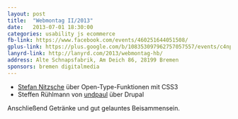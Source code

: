 ```yaml
---
layout: post
title:  "Webmontag II/2013"
date:   2013-07-01 18:30:00
categories: usability js ecommerce
fb-link: https://www.facebook.com/events/460251644051508/
gplus-link: https://plus.google.com/b/108353097962757057557/events/c4nplgjjolf4f54b2uurudbv82c
lanyrd-link: http://lanyrd.com/2013/webmontag-hb/
address: Alte Schnapsfabrik, Am Deich 86, 28199 Bremen
sponsors: bremen digitalmedia
---
```


* [Stefan Nitzsche](http://nitzsche.info) über Open-Type-Funktionen mit CSS3  
* Steffen Rühlmann von [undpaul](http://www.undpaul.de/) über Drupal  

Anschließend Getränke und gut gelauntes Beisammensein.
